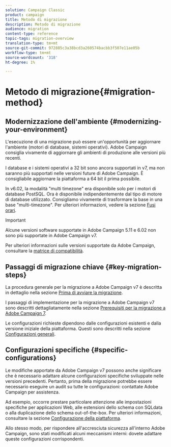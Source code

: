 ```yaml
---
solution: Campaign Classic
product: campaign
title: Metodo di migrazione
description: Metodo di migrazione
audience: migration
content-type: reference
topic-tags: migration-overview
translation-type: tm+mt
source-git-commit: 972885c3a38bcd3a260574bacbb3f507e11ae05b
workflow-type: tm+mt
source-wordcount: '318'
ht-degree: 1%

---
```



# Metodo di migrazione{#migration-method}

## Modernizzazione dell&#39;ambiente {#modernizing-your-environment}

L&#39;esecuzione di una migrazione può essere un&#39;opportunità per aggiornare l&#39;ambiente (motori di database, sistemi operativi).  Adobe Campaign consiglia vivamente di aggiornare gli ambienti di produzione alle versioni più recenti.

I database e i sistemi operativi a 32 bit sono ancora supportati in v7, ma non saranno più supportati nelle versioni future di  Adobe Campaign. È consigliabile aggiornare la piattaforma a 64 bit il prima possibile.

In v6.02, la modalità &quot;multi timezone&quot; era disponibile solo per i motori di database PostSQL. Ora è disponibile indipendentemente dal tipo di motore di database utilizzato. Consigliamo vivamente di trasformare la base in una base &quot;multi-timezone&quot;. Per ulteriori informazioni, vedere la sezione [Fusi orari](../../migration/using/general-configurations.md#time-zones).

>[!IMPORTANT]
>
>Alcune versioni software supportate in  Adobe Campaign 5.11 e 6.02 non sono più supportate in  Adobe Campaign v7.
>
>Per ulteriori informazioni sulle versioni supportate da  Adobe Campaign, consultare la [matrice di compatibilità](../../rn/using/compatibility-matrix.md).

## Passaggi di migrazione chiave {#key-migration-steps}

La procedura generale per la migrazione a  Adobe Campaign v7 è descritta in dettaglio nella sezione [Prima di avviare la migrazione](../../migration/using/before-starting-migration.md).

I passaggi di implementazione per la migrazione a  Adobe Campaign v7 sono descritti dettagliatamente nella sezione [Prerequisiti per la migrazione a  Adobe Campaign 7](../../migration/using/prerequisites-for-migration-to-adobe-campaign-7.md).

Le configurazioni richieste dipendono dalle configurazioni esistenti e dalla versione iniziale della piattaforma. Questi sono descritti nella sezione [Configurazioni generali](../../migration/using/general-configurations.md).

## Configurazioni specifiche {#specific-configurations}

Le modifiche apportate da  Adobe Campaign v7 possono anche significare che è necessario adattare alcune configurazioni specifiche sviluppate nelle versioni precedenti. Pertanto, prima della migrazione potrebbe essere necessario eseguire un audit su tutte le configurazioni: contattate  Adobe Campaign per assistenza.

Ad esempio, occorre prestare particolare attenzione alle impostazioni specifiche per applicazioni Web, alle estensioni dello schema con SQLdata o alla duplicazione dello schema out-of-the-box. Per ulteriori informazioni, consultare la sezione [Configurazione della piattaforma](../../migration/using/configuring-your-platform.md).

Allo stesso modo, per rispondere all&#39;accresciuta sicurezza all&#39;interno  Adobe Campaign, sono stati modificati alcuni meccanismi interni: dovete adattare queste configurazioni corrispondenti.
